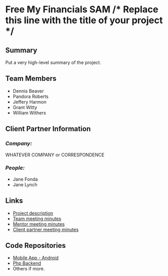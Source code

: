 # Free My Financials SAM /* Replace this line with the title of your project */

## **Summary**

Put a very high-level summary of the project.

## **Team Members**

- Dennis Beaver
- Pandora Roberts
- Jeffery Harmon
- Grant Witty
- William Withers

## **Client Partner Information**

### *Company:*
WHATEVER COMPANY or CORRESPONDENCE

### *People:*
- Jane Fonda
- Jane Lynch

## **Links**

- [Project description](ProjectDescription.md)
- [Team meeting minutes](MeetingMinutes/Team)
- [Mentor meeting minutes](MeetingMinutes/Mentor)
- [Client partner meeting minutes](MeetingMinutes/ClientPartner)


## **Code Repositories**

- [Mobile App - Android](https://www.github.com/WHEREEVER_THE_ANDROID_CODE_IS/)
- [Php Backend](https://www.github.com/WHEREEVER_THE_PHP_CODE_IS)
- Others if more.

